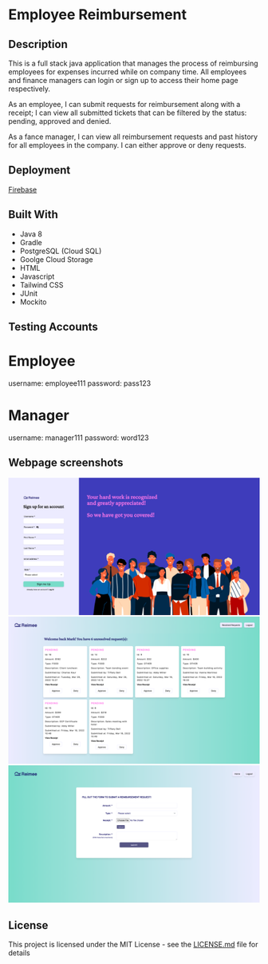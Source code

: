 # Employee Reimbursement 


## Description
This is a full stack java application that manages the process of reimbursing employees for expenses incurred while on company time. All employees and finance managers can login or sign up to access their home page respectively. 

As an employee, I can submit requests for reimbursement along with a receipt; I can view all submitted tickets that can be filtered by the status: pending, approved and denied. 

As a fance manager, I can view all reimbursement requests and past history for all employees in the company. I can either approve or deny requests.


## Deployment

[Firebase](https://employee-reimbursement-6b730.web.app/)


## Built With

* Java 8
* Gradle
* PostgreSQL (Cloud SQL)
* Goolge Cloud Storage
* HTML
* Javascript
* Tailwind CSS
* JUnit 
* Mockito

## Testing Accounts
# Employee
username: employee111
password: pass123

# Manager
username: manager111
password: word123

## Webpage screenshots

![the screenshot of the signup](screenshots/signup.png)
![the screenshot of the manager](screenshots/manager.png)
![the screenshot of the form](screenshots/submit.png)


## License

This project is licensed under the MIT License - see the [LICENSE.md](LICENSE.md) file for details


